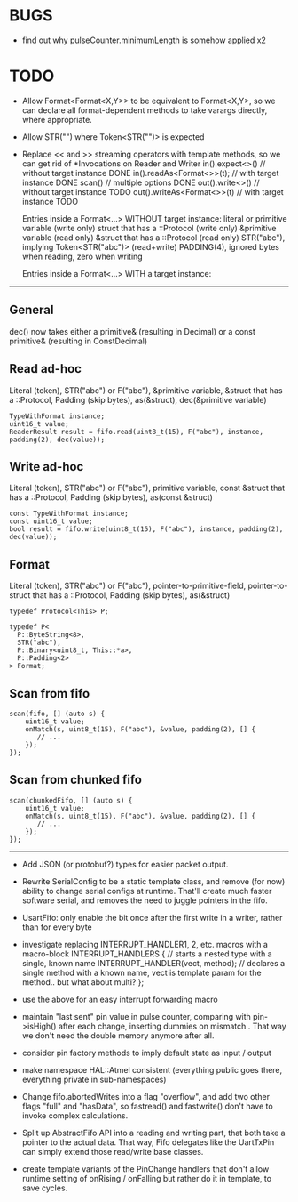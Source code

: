 BUGS
====
 - find out why pulseCounter.minimumLength is somehow applied x2

TODO
====
 - Allow Format<Format<X,Y>> to be equivalent to Format<X,Y>, so we can declare all format-dependent methods
   to take varargs directly, where appropriate. 
 - Allow STR("") where Token<STR("")> is expected
 - Replace << and >> streaming operators with template methods, so we can get rid of *Invocations on Reader and Writer
     in().expect<>()            // without target instance    DONE
     in().readAs<Format<>>(t);  // with target instance       DONE
     scan()                     // multiple options           DONE
     out().write<>()            // without target instance    TODO
     out().writeAs<Format<>>(t) // with target instance       TODO
     
   Entries inside a Format<...> WITHOUT target instance:
     literal or primitive variable            (write only)
     struct that has a ::Protocol             (write only)
     &primitive variable                      (read only)
     &struct that has a ::Protocol            (read only)
     STR("abc"), implying Token<STR("abc")>   (read+write)
     PADDING(4), ignored bytes when reading, zero when writing
     
   Entries inside a Format<...> WITH a target instance:

--------------------------------------------------------------------------------

General
-------
   dec() now takes either a primitive& (resulting in Decimal) or a const primitive& (resulting in ConstDecimal)

Read ad-hoc
-----------

Literal (token), STR("abc") or F("abc"), &primitive variable, &struct that has a ::Protocol, Padding (skip bytes), as<MyFormat>(&struct), dec(&primitive variable)

    TypeWithFormat instance;
    uint16_t value;
    ReaderResult result = fifo.read(uint8_t(15), F("abc"), instance, padding(2), dec(value));

Write ad-hoc
------------

Literal (token), STR("abc") or F("abc"), primitive variable, const &struct that has a ::Protocol, Padding (skip bytes), as<MyFormat>(const &struct)

    const TypeWithFormat instance;
    const uint16_t value;
    bool result = fifo.write(uint8_t(15), F("abc"), instance, padding(2), dec(value));

Format
------

Literal (token), STR("abc") or F("abc"), pointer-to-primitive-field, pointer-to-struct that has a ::Protocol, Padding (skip bytes), as<MyFormat>(&struct)

    typedef Protocol<This> P;

    typedef P<
      P::ByteString<8>,
      STR("abc"),
      P::Binary<uint8_t, This::*a>,
      P::Padding<2>
    > Format;

Scan from fifo
--------------

	scan(fifo, [] (auto s) {
	    uint16_t value;
	    onMatch(s, uint8_t(15), F("abc"), &value, padding(2), [] {
	       // ...
	    });
	});


Scan from chunked fifo
----------------------

	scan(chunkedFifo, [] (auto s) {
	    uint16_t value;
	    onMatch(s, uint8_t(15), F("abc"), &value, padding(2), [] {
	       // ...
	    });    
    });


--------------------------------------------------------------------------------
   
   
-  Add JSON (or protobuf?) types for easier packet output.
     
 - Rewrite SerialConfig to be a static template class, and remove (for now) ability to change serial configs at
   runtime. That'll create much faster software serial, and removes the need to juggle pointers in the fifo.
 - UsartFifo: only enable the bit once after the first write in a writer, rather than for every byte
 - investigate replacing INTERRUPT_HANDLER1, 2, etc. macros with a macro-block
     INTERRUPT_HANDLERS {   // starts a nested type with a single, known name
       INTERRUPT_HANDLER(vect, method);  // declares a single method with a known name, vect is template param for the method.. but what about multi?
     };
 - use the above for an easy interrupt forwarding macro
  
 - maintain "last sent" pin value in pulse counter, comparing with pin->isHigh() after each change, inserting dummies on mismatch
   . That way we don't need the double memory anymore after all.
 - consider pin factory methods to imply default state as input / output
 - make namespace HAL::Atmel consistent (everything public goes there, everything private in sub-namespaces)

- Change fifo.abortedWrites into a flag "overflow", and add two other flags "full" and "hasData", so
  fastread() and fastwrite() don't have to invoke complex calculations.
- Split up AbstractFifo API into a reading and writing part, that both take a pointer to the actual data.
  That way, Fifo delegates like the UartTxPin can simply extend those read/write base classes.
- create template variants of the PinChange handlers that don't allow runtime setting of onRising / onFalling
  but rather do it in template, to save cycles.
  